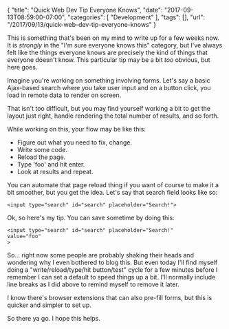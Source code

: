 {
	"title": "Quick Web Dev Tip Everyone Knows",
	"date": "2017-09-13T08:59:00-07:00",
	"categories": [
		"Development"
	],
	"tags": [],
	"url": "/2017/09/13/quick-web-dev-tip-everyone-knows"
}

This is something that's been on my mind to write up for a few weeks now. It is *strongly* in the "I'm sure everyone knows this" category, but I've always felt like the things everyone knows are precisely the kind of things that everyone doesn't know. This particular tip may be a bit *too* obvious, but here goes.

Imagine you're working on something involving forms. Let's say a basic Ajax-based search where you take user input and on a button click, you load in remote data to render on screen. 

That isn't too difficult, but you may find yourself working a bit to get the layout just right, handle rendering the total number of results, and so forth.

While working on this, your flow may be like this:

* Figure out what you need to fix, change.
* Write some code.
* Reload the page.
* Type 'foo' and hit enter.
* Look at results and repeat.

You can automate that page reload thing if you want of course to make it a bit smoother, but you get the idea. Let's say that search field looks like so:

<pre><code class="language-markup">&lt;input type="search" id="search" placeholder="Search!"&gt;
</code></pre>

Ok, so here's my tip. You can save sometime by doing this:

<pre><code class="language-markup">&lt;input type="search" id="search" placeholder="Search!"
value="foo"
&gt;
</code></pre>

So... right now some people are probably shaking their heads and wondering why I even bothered to blog this. But even today I'll find myself doing a "write/reload/type/hit button/test" cycle for a few minutes before I remember I can set a default to speed things up a bit. I'll normally include line breaks as I did above to remind myself to remove it later. 

I know there's browser extensions that can also pre-fill forms, but this is quicker and simpler to set up.

So there ya go. I hope this helps. 